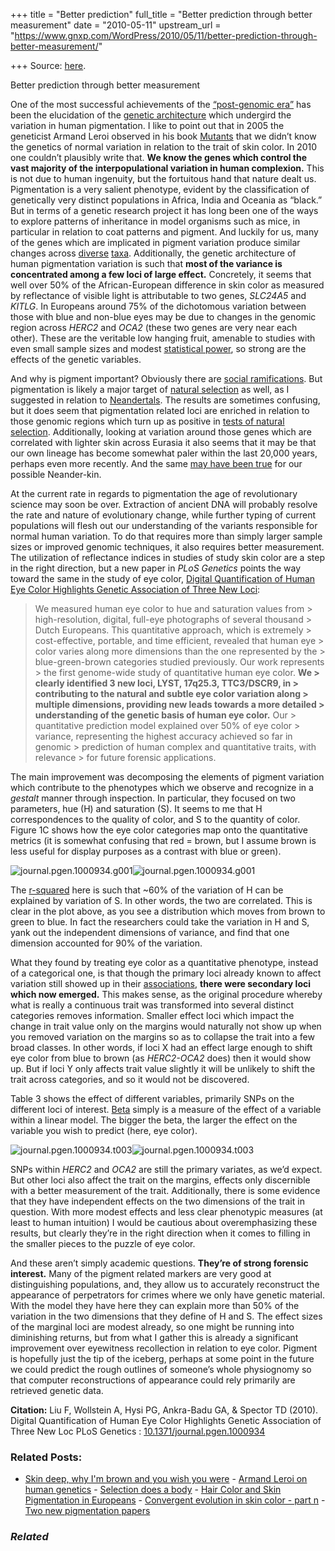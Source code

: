 +++
title = "Better prediction"
full_title = "Better prediction through better measurement"
date = "2010-05-11"
upstream_url = "https://www.gnxp.com/WordPress/2010/05/11/better-prediction-through-better-measurement/"

+++
Source: [here](https://www.gnxp.com/WordPress/2010/05/11/better-prediction-through-better-measurement/).

Better prediction through better measurement

One of the most successful achievements of the [“post-genomic era”](http://www.ercim.eu/publication/Ercim_News/enw43/lenggauer.html) has been the elucidation of the [genetic architecture](https://en.wikipedia.org/wiki/Genetic_architecture) which undergird the variation in human pigmentation. I like to point out that in 2005 the geneticist Armand Leroi observed in his book [Mutants](https://www.amazon.com/exec/obidos/ASIN/0670031100/geneexpressio-20/) that we didn’t know the genetics of normal variation in relation to the trait of skin color. In 2010 one couldn’t plausibly write that. **We know the genes which control the vast majority of the interpopulational variation in human complexion.** This is not due to human ingenuity, but the fortuitous hand that nature dealt us. Pigmentation is a very salient phenotype, evident by the classification of genetically very distinct populations in Africa, India and Oceania as “black.” But in terms of a genetic research project it has long been one of the ways to explore patterns of inheritance in model organisms such as mice, in particular in relation to coat patterns and pigment. And luckily for us, many of the genes which are implicated in pigment variation produce similar changes across [diverse](http://blogs.discovermagazine.com/gnxp/?s=slc24a5) [taxa](http://blogs.discovermagazine.com/gnxp/?s=kitlg). Additionally, the genetic architecture of human pigmentation variation is such that **most of the variance is concentrated among a few loci of large effect.** Concretely, it seems that well over 50% of the African-European difference in skin color as measured by reflectance of visible light is attributable to two genes, *SLC24A5* and *KITLG*. In Europeans around 75% of the dichotomous variation between those with blue and non-blue eyes may be due to changes in the genomic region across *HERC2* and *OCA2* (these two genes are very near each other). These are the veritable low hanging fruit, amenable to studies with even small sample sizes and modest [statistical power](https://en.wikipedia.org/wiki/Statistical_power), so strong are the effects of the genetic variables.

And why is pigment important? Obviously there are [social ramifications](http://www.csmonitor.com/World/Global-News/2010/0508/Busting-India-s-myths-about-skin-color). But pigmentation is likely a major target of [natural selection](http://www3.interscience.wiley.com/journal/120118254/abstract?CRETRY=1&SRETRY=0) as well, as I suggested in relation to [Neandertals](http://blogs.discovermagazine.com/gnxp/2010/05/the-three-layers-of-the-neandertal-cake/). The results are sometimes confusing, but it does seem that pigmentation related loci are enriched in relation to those genomic regions which turn up as positive in [tests of natural selection](http://blogs.discovermagazine.com/gnxp/2007/09/important-papers-on-recent-human-evolution/). Additionally, looking at variation around those genes which are correlated with lighter skin across Eurasia it also seems that it may be that our own lineage has become somewhat paler within the last 20,000 years, perhaps even more recently. And the same [may have been true](http://blogs.discovermagazine.com/gnxp/2007/10/neandertals-had-red-hair-ok-some/) for our possible Neander-kin.

At the current rate in regards to pigmentation the age of revolutionary science may soon be over. Extraction of ancient DNA will probably resolve the rate and nature of evolutionary change, while further typing of current populations will flesh out our understanding of the variants responsible for normal human variation. To do that requires more than simply larger sample sizes or improved genomic techniques, it also requires better measurement. The utilization of reflectance indices in studies of study skin color are a step in the right direction, but a new paper in *PLoS Genetics* points the way toward the same in the study of eye color, [Digital Quantification of Human Eye Color Highlights Genetic Association of Three New Loci](http://www.plosgenetics.org/article/info:doi/10.1371/journal.pgen.1000934):  

> We measured human eye color to hue and saturation values from > high-resolution, digital, full-eye photographs of several thousand > Dutch Europeans. This quantitative approach, which is extremely > cost-effective, portable, and time efficient, revealed that human eye > color varies along more dimensions than the one represented by the > blue-green-brown categories studied previously. Our work represents > the first genome-wide study of quantitative human eye color. **We > clearly identified 3 new loci, LYST, 17q25.3, TTC3/DSCR9, in > contributing to the natural and subtle eye color variation along > multiple dimensions, providing new leads towards a more detailed > understanding of the genetic basis of human eye color.** Our > quantitative prediction model explained over 50% of eye color > variance, representing the highest accuracy achieved so far in genomic > prediction of human complex and quantitative traits, with relevance > for future forensic applications.

The main improvement was decomposing the elements of pigment variation which contribute to the phenotypes which we observe and recognize in a *gestalt* manner through inspection. In particular, they focused on two parameters, hue (H) and saturation (S). It seems to me that H correspondences to the quality of color, and S to the quantity of color. Figure 1C shows how the eye color categories map onto the quantitative metrics (it is somewhat confusing that red = brown, but I assume brown is less useful for display purposes as a contrast with blue or green).

![journal.pgen.1000934.g001](https://i0.wp.com/blogs.discovermagazine.com/gnxp/files/2010/05/journal.pgen.1000934.g001.png?resize=600%2C466)![journal.pgen.1000934.g001](https://i0.wp.com/blogs.discovermagazine.com/gnxp/files/2010/05/journal.pgen.1000934.g001.png?resize=600%2C466)

The [r-squared](https://en.wikipedia.org/wiki/Coefficient_of_determination) here is such that \~60% of the variation of H can be explained by variation of S. In other words, the two are correlated. This is clear in the plot above, as you see a distribution which moves from brown to green to blue. In fact the researchers could take the variation in H and S, yank out the independent dimensions of variance, and find that one dimension accounted for 90% of the variation.

What they found by treating eye color as a quantitative phenotype, instead of a categorical one, is that though the primary loci already known to affect variation still showed up in their [associations](https://www.gnxp.com/blog/2006/07/linkage-versus-association-mini-primer.php), **there were secondary loci which now emerged.** This makes sense, as the original procedure whereby what is really a continuous trait was transformed into several distinct categories removes information. Smaller effect loci which impact the change in trait value only on the margins would naturally not show up when you removed variation on the margins so as to collapse the trait into a few broad classes. In other words, if loci X had an effect large enough to shift eye color from blue to brown (as *HERC2-OCA2* does) then it would show up. But if loci Y only affects trait value slightly it will be unlikely to shift the trait across categories, and so it would not be discovered.

Table 3 shows the effect of different variables, primarily SNPs on the different loci of interest. [Beta](https://en.wikipedia.org/wiki/Regression_analysis#Regression_models) simply is a measure of the effect of a variable within a linear model. The bigger the beta, the larger the effect on the variable you wish to predict (here, eye color).

![journal.pgen.1000934.t003](https://i0.wp.com/blogs.discovermagazine.com/gnxp/files/2010/05/journal.pgen.1000934.t003.png?resize=600%2C428)![journal.pgen.1000934.t003](https://i0.wp.com/blogs.discovermagazine.com/gnxp/files/2010/05/journal.pgen.1000934.t003.png?resize=600%2C428)

SNPs within *HERC2* and *OCA2* are still the primary variates, as we’d expect. But other loci also affect the trait on the margins, effects only discernible with a better measurement of the trait. Additionally, there is some evidence that they have independent effects on the two dimensions of the trait in question. With more modest effects and less clear phenotypic measures (at least to human intuition) I would be cautious about overemphasizing these results, but clearly they’re in the right direction when it comes to filling in the smaller pieces to the puzzle of eye color.

And these aren’t simply academic questions. **They’re of strong forensic interest.** Many of the pigment related markers are very good at distinguishing populations, and, they allow us to accurately reconstruct the appearance of perpetrators for crimes where we only have genetic material. With the model they have here they can explain more than 50% of the variation in the two dimensions that they define of H and S. The effect sizes of the marginal loci are modest already, so one might be running into diminishing returns, but from what I gather this is already a significant improvement over eyewitness recollection in relation to eye color. Pigment is hopefully just the tip of the iceberg, perhaps at some point in the future we could predict the rough outlines of someone’s whole physiognomy so that computer reconstructions of appearance could rely primarily are retrieved genetic data.

**Citation:** Liu F, Wollstein A, Hysi PG, Ankra-Badu GA, & Spector TD (2010). Digital Quantification of Human Eye Color Highlights Genetic Association of Three New Loc PLoS Genetics : [10.1371/journal.pgen.1000934](https://dx.doi.org/10.1371/journal.pgen.1000934)

### Related Posts:

- [Skin deep, why I'm brown and you wish you
  were](https://www.gnxp.com/WordPress/2006/09/25/skin-deep-why-im-brown-and-you-wish-you-were/) - [Armand Leroi on human
  genetics](https://www.gnxp.com/WordPress/2007/11/18/armand-leroi-on-human-genetics/) - [Selection does a
  body](https://www.gnxp.com/WordPress/2007/10/09/selection-does-a-body/) - [Hair Color and Skin Pigmentation in
  Europeans](https://www.gnxp.com/WordPress/2008/05/17/hair-color-and-skin-pigmentation-in-europeans/) - [Convergent evolution in skin color - part
  n](https://www.gnxp.com/WordPress/2006/12/31/convergent-evolution-in-skin-color-part-n/) - [Two new pigmentation
  papers](https://www.gnxp.com/WordPress/2008/05/20/two-new-pigmentation-papers/)

### *Related*

[](https://www.addtoany.com/add_to/facebook?linkurl=https%3A%2F%2Fwww.gnxp.com%2FWordPress%2F2010%2F05%2F11%2Fbetter-prediction-through-better-measurement%2F&linkname=Better%20prediction%20through%20better%20measurement "Facebook")[](https://www.addtoany.com/add_to/twitter?linkurl=https%3A%2F%2Fwww.gnxp.com%2FWordPress%2F2010%2F05%2F11%2Fbetter-prediction-through-better-measurement%2F&linkname=Better%20prediction%20through%20better%20measurement "Twitter")[](https://www.addtoany.com/add_to/email?linkurl=https%3A%2F%2Fwww.gnxp.com%2FWordPress%2F2010%2F05%2F11%2Fbetter-prediction-through-better-measurement%2F&linkname=Better%20prediction%20through%20better%20measurement "Email")[](https://www.addtoany.com/share)
